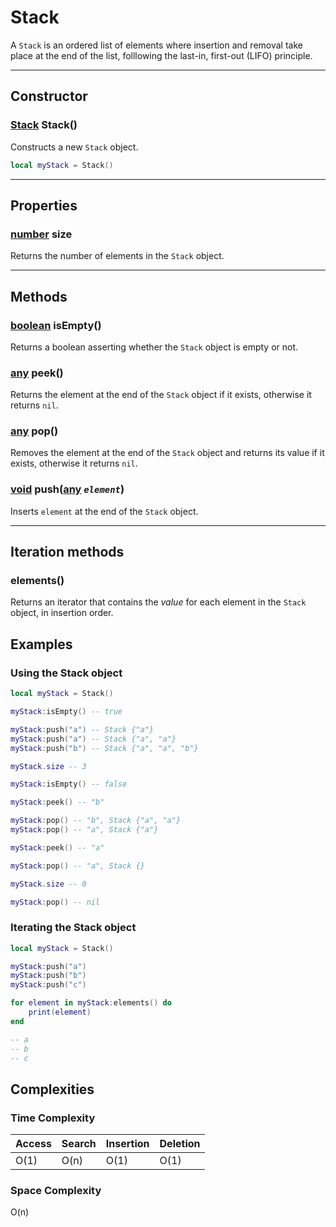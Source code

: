# Stack
A `Stack` is an ordered list of elements where insertion and removal take place at the end of the list, folllowing the last-in, first-out (LIFO) principle.

---

## Constructor

### [Stack](stack.md) Stack()
Constructs a new `Stack` object.

```lua
local myStack = Stack()
```

---

## Properties

### [number](https://developer.roblox.com/en-us/articles/Numbers) size
Returns the number of elements in the `Stack` object.

---

## Methods

### [boolean](https://developer.roblox.com/en-us/articles/Boolean) isEmpty()
Returns a boolean asserting whether the `Stack` object is empty or not.

### [any]() peek()
Returns the element at the end of the `Stack` object if it exists, otherwise it returns `nil`.

### [any]() pop()
Removes the element at the end of the `Stack` object and returns its value if it exists, otherwise it returns `nil`.

### [void]() push([any]() *`element`*)
Inserts `element` at the end of the `Stack` object.

---

## Iteration methods

### elements()
Returns an iterator that contains the *value* for each element in the `Stack` object, in insertion order.

## Examples

### Using the Stack object
```lua
local myStack = Stack()

myStack:isEmpty() -- true

myStack:push("a") -- Stack {"a"}
myStack:push("a") -- Stack {"a", "a"}
myStack:push("b") -- Stack {"a", "a", "b"}

myStack.size -- 3

myStack:isEmpty() -- false

myStack:peek() -- "b"

myStack:pop() -- "b", Stack {"a", "a"}
myStack:pop() -- "a", Stack {"a"}

myStack:peek() -- "a"

myStack:pop() -- "a", Stack {}

myStack.size -- 0

myStack:pop() -- nil
```

### Iterating the Stack object

```lua
local myStack = Stack()

myStack:push("a")
myStack:push("b")
myStack:push("c")

for element in myStack:elements() do
    print(element)
end

-- a
-- b
-- c
```

## Complexities

### Time Complexity
| **Access** | **Search** | **Insertion** | **Deletion** |
|------------|------------|---------------|--------------|
| O(1)       | O(n)       | O(1)          | O(1)         |

### Space Complexity
O(n)
